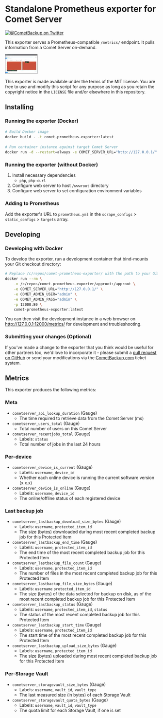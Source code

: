 # Standalone Prometheus exporter for Comet Server

[![@CometBackup on Twitter](https://img.shields.io/badge/twitter-%40CometBackup-blue.svg?style=flat)](https://twitter.com/CometBackup)

This exporter serves a Prometheus-compatible `/metrics/` endpoint. It pulls information from a Comet Server on-demand.

[![](doc/screenshot.thumb.jpg)](doc/screenshot.png)

This exporter is made available under the terms of the MIT license. You are free to use and modify this script for any purpose as long as you retain the copyright notice in the `LICENSE` file and/or elsewhere in this repository.

## Installing

### Running the exporter (Docker)

```bash
# Build Docker image
docker build . -t comet-prometheus-exporter:latest

# Run container instance against target Comet Server
docker run -d --restart=always -e COMET_SERVER_URL="http://127.0.0.1/" -e COMET_ADMIN_USER="admin" -e COMET_ADMIN_PASS="admin" -p 80:80 comet-prometheus-exporter:latest
```

### Running the exporter (without Docker)

1. Install necessary dependencies
    - `php`, `php-curl`
2. Configure web server to host `/wwwroot` directory
3. Configure web server to set configuration environment variables

### Adding to Prometheus

Add the exporter's URL to `prometheus.yml` in the `scrape_configs` > `static_configs` > `targets` array.

## Developing

### Developing with Docker

To develop the exporter, run a development container that bind-mounts your Git checkout directory:

```bash
# Replace /c/repos/comet-prometheus-exporter/ with the path to your Git checkout
docker run --rm \
    -v /c/repos/comet-prometheus-exporter/approot:/approot \
    -e COMET_SERVER_URL="http://127.0.0.1/" \
    -e COMET_ADMIN_USER="admin" \
    -e COMET_ADMIN_PASS="admin" \
    -p 12000:80 \
    comet-prometheus-exporter:latest
```

You can then visit the development instance in a web browser on http://127.0.0.1:12000/metrics/ for development and troubleshooting.

### Submitting your changes (Optional)

If you've made a change to the exporter that you think would be useful for other partners too, we'd love to incorporate it - please submit a [pull request on GitHub](https://github.com/CometBackup/comet-prometheus-exporter/pulls) or send your modifications via the [CometBackup.com](https://cometbackup.com/) ticket system.

## Metrics

This exporter produces the following metrics:

### Meta

- `cometserver_api_lookup_duration` (Gauge)
    - The time required to retrieve data from the Comet Server (ms)
- `cometserver_users_total` (Gauge)
    - Total number of users on this Comet Server
- `cometserver_recentjobs_total` (Gauge)
    - Labels: `status`
    - Total number of jobs in the last 24 hours

### Per-device

- `cometserver_device_is_current` (Gauge)
    - Labels: `username`, `device_id`
    - Whether each online device is running the current software version (x.x.x)
- `cometserver_device_is_online` (Gauge)
    - Labels: `username`, `device_id`
    - The online/offline status of each registered device

### Last backup job

- `cometserver_lastbackup_download_size_bytes` (Gauge)
    - Labels: `username`, `protected_item_id`
    - The size (bytes) downloaded during most recent completed backup job for this Protected Item
- `cometserver_lastbackup_end_time` (Gauge)
    - Labels: `username`, `protected_item_id`
    - The end time of the most recent completed backup job for this Protected Item
- `cometserver_lastbackup_file_count` (Gauge)
    - Labels: `username`, `protected_item_id`
    - The number of files in the most recent completed backup job for this Protected Item
- `cometserver_lastbackup_file_size_bytes` (Gauge)
    - Labels: `username` `protected_item_id`
    - The size (bytes) of the data selected for backup on disk, as of the most recent completed backup job for this Protected Item
- `cometserver_lastbackup_status` (Gauge)
    - Labels: `username`, `protected_item_id`, `status`
    - The status of the most recent completed backup job for this Protected Item
- `cometserver_lastbackup_start_time` (Gauge)
    - Labels: `username`, `protected_item_id`
    - The start time of the most recent completed backup job for this Protected Item
- `cometserver_lastbackup_upload_size_bytes` (Gauge)
    - Labels: `username`, `protected_item_id`
    - The size (bytes) uploaded during most recent completed backup job for this Protected Item

### Per-Storage Vault

- `cometserver_storagevault_size_bytes` (Gauge)
    - Labels: `username`, `vault_id`, `vault_type`
    - The last measured size (in bytes) of each Storage Vault
- `cometserver_storagevault_quota_bytes` (Gauge)
    - Labels: `username`, `vault_id`, `vault_type`
    - The quota limit for each Storage Vault, if one is set
